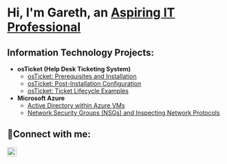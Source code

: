 <h1>Hi, I'm Gareth, an <a href="https://linkedin.com/in/gareth-mccallum"> Aspiring IT Professional</a></h1>

<h2> Information Technology Projects:</h2>

- <b>osTicket (Help Desk Ticketing System)</b>
  - [osTicket: Prerequisites and Installation](https://github.com/garethjarlrommccallum/osticket-prereqs)
  - [osTicket: Post-Installation Configuration](https://github.com/garethjarlrommccallum/osticket-post)
  - [osTicket: Ticket Lifecycle Examples](https://github.com/garethjarlrommccallum/osticket-lifecycle)
- <b>Microsoft Azure</b>
  - [Active Directory within Azure VMs](https://github.com/garethjarlrommccallum/configure-ad)
  - [Network Security Groups (NSGs) and Inspecting Network Protocols](https://github.com/garethjarlrommccallum/azure-network-protocols)
  

<h2>🤳Connect with me:</h2>


[<img align="left" alt="Gareth | LinkedIn" width="22px" src="https://cdn.jsdelivr.net/npm/simple-icons@v3/icons/linkedin.svg" />][linkedin]



[linkedin]: https://linkedin.com/in/gareth-mccallum

